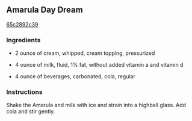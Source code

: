 ## Amarula Day Dream

[65c2892c39](http://www.food.com/recipe/amarula-day-dream-217536)

### Ingredients

 - 2 ounce of cream, whipped, cream topping, pressurized

 - 4 ounce of milk, fluid, 1% fat, without added vitamin a and vitamin d

 - 4 ounce of beverages, carbonated, cola, regular

### Instructions

Shake the Amarula and milk with ice and strain into a highball glass. Add cola and stir gently.